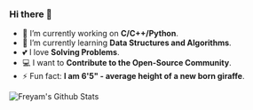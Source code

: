 ### Hi there 👋

- 🔭 I’m currently working on **C/C++/Python**.
- 🌱 I’m currently learning **Data Structures and Algorithms**.
- 💕 I love **Solving Problems**.
- 💻 I want to **Contribute to the Open-Source Community**.
- ⚡ Fun fact: **I am 6'5" - average height of a new born giraffe**.

![Freyam's Github Stats](https://github-readme-stats.vercel.app/api?username=freyam&show_icons=true&theme=algolia&count_private=true)
